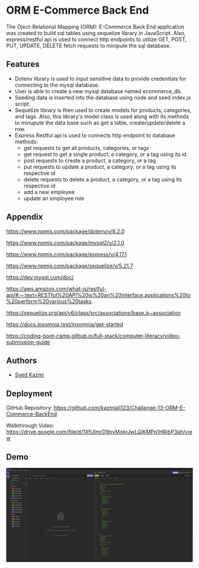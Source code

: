 # ORM E-Commerce Back End

The Oject-Relational Mapping (ORM): E-Commerce Back End application was created to build sql tables using sequelize library in JavaScript. Also, express/restful api is used to connect http endpoints to utilize GET, POST, PUT, UPDATE, DELETE fetch requests to minipute the sql database.

## Features

- Dotenv library is used to input sensitive data to provide credentials for connecting to the mysql database.
- User is able to create a new mysql database named ecommerce_db.
- Seeding data is inserted into the database using node and seed index.js script.
- Sequelize library is then used to create models for products, categories, and tags. Also, this library's model class is used along with its methods to minupute the data base such as get a table, create/update/delete a row.
- Express Restful api is used to connects http endpoint to database methods:
  - get requests to get all products, categories, or tags
  - get request to get a single product, a category, or a tag using its id
  - post requests to create a product, a category, or a tag
  - put requests to update a product, a category, or a tag using its respective id
  - delete requests to delete a product, a category, or a tag using its respective id
  - add a new employee
  - update an employee role

## Appendix

https://www.npmjs.com/package/dotenv/v/8.2.0

https://www.npmjs.com/package/mysql2/v/2.1.0

https://www.npmjs.com/package/express/v/4.17.1

https://www.npmjs.com/package/sequelize/v/5.21.7

https://dev.mysql.com/doc/

https://aws.amazon.com/what-is/restful-api/#:~:text=RESTful%20API%20is%20an%20interface,applications%20to%20perform%20various%20tasks.

https://sequelize.org/api/v6/class/src/associations/base.js~association

https://docs.insomnia.rest/insomnia/get-started

https://coding-boot-camp.github.io/full-stack/computer-literacy/video-submission-guide

## Authors

- [Syed Kazmi](https://github.com/kazmiali123)

## Deployment

GitHub Repository: https://github.com/kazmiali123/Challange-13-ORM-E-Commerce-BackEnd

Walkthrough Video: https://drive.google.com/file/d/1XfUImrD9pyMokrJwLQjKMPp1HRibP3ah/view

## Demo

![demo picture showing the working application using Insomnia](./assets/demo.png)
